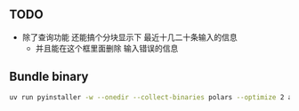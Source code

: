 ## TODO

- 除了查询功能 还能搞个分块显示下 最近十几二十条输入的信息
  - 并且能在这个框里面删除 输入错误的信息

## Bundle binary

```bash
uv run pyinstaller -w --onedir --collect-binaries polars --optimize 2 account.py
```